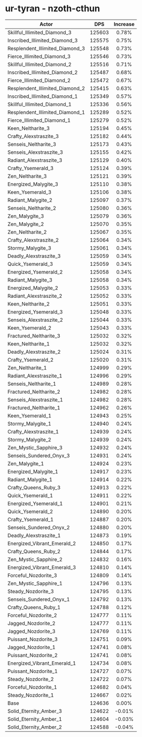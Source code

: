 # ur-tyran - nzoth-cthun
| Actor | DPS | Increase |
|---|:---:|:---:|
|Skillful_Illimited_Diamond_3|125603|0.78%|
|Inscribed_Illimited_Diamond_3|125575|0.75%|
|Resplendent_Illimited_Diamond_3|125548|0.73%|
|Fierce_Illimited_Diamond_3|125546|0.73%|
|Skillful_Illimited_Diamond_2|125516|0.71%|
|Inscribed_Illimited_Diamond_2|125487|0.68%|
|Fierce_Illimited_Diamond_2|125472|0.67%|
|Resplendent_Illimited_Diamond_2|125415|0.63%|
|Inscribed_Illimited_Diamond_1|125349|0.57%|
|Skillful_Illimited_Diamond_1|125336|0.56%|
|Resplendent_Illimited_Diamond_1|125289|0.52%|
|Fierce_Illimited_Diamond_1|125279|0.52%|
|Keen_Neltharite_3|125194|0.45%|
|Crafty_Alexstraszite_3|125182|0.44%|
|Senseis_Neltharite_3|125173|0.43%|
|Senseis_Alexstraszite_3|125155|0.42%|
|Radiant_Alexstraszite_3|125129|0.40%|
|Crafty_Ysemerald_3|125124|0.39%|
|Zen_Neltharite_3|125121|0.39%|
|Energized_Malygite_3|125110|0.38%|
|Keen_Ysemerald_3|125106|0.38%|
|Radiant_Malygite_2|125097|0.37%|
|Senseis_Neltharite_2|125080|0.36%|
|Zen_Malygite_3|125079|0.36%|
|Zen_Malygite_2|125070|0.35%|
|Zen_Neltharite_2|125067|0.35%|
|Crafty_Alexstraszite_2|125064|0.34%|
|Stormy_Malygite_3|125061|0.34%|
|Deadly_Alexstraszite_3|125059|0.34%|
|Quick_Ysemerald_3|125059|0.34%|
|Energized_Ysemerald_2|125058|0.34%|
|Radiant_Malygite_3|125058|0.34%|
|Energized_Malygite_2|125053|0.33%|
|Radiant_Alexstraszite_2|125052|0.33%|
|Keen_Neltharite_2|125051|0.33%|
|Energized_Ysemerald_3|125048|0.33%|
|Senseis_Alexstraszite_2|125044|0.33%|
|Keen_Ysemerald_2|125043|0.33%|
|Fractured_Neltharite_3|125032|0.32%|
|Keen_Neltharite_1|125032|0.32%|
|Deadly_Alexstraszite_2|125024|0.31%|
|Crafty_Ysemerald_2|125020|0.31%|
|Zen_Neltharite_1|124999|0.29%|
|Radiant_Alexstraszite_1|124996|0.29%|
|Senseis_Neltharite_1|124989|0.28%|
|Fractured_Neltharite_2|124982|0.28%|
|Senseis_Alexstraszite_1|124982|0.28%|
|Fractured_Neltharite_1|124962|0.26%|
|Keen_Ysemerald_1|124943|0.25%|
|Stormy_Malygite_1|124940|0.24%|
|Crafty_Alexstraszite_1|124939|0.24%|
|Stormy_Malygite_2|124939|0.24%|
|Zen_Mystic_Sapphire_3|124932|0.24%|
|Senseis_Sundered_Onyx_3|124931|0.24%|
|Zen_Malygite_1|124924|0.23%|
|Energized_Malygite_1|124917|0.23%|
|Radiant_Malygite_1|124914|0.22%|
|Crafty_Queens_Ruby_3|124913|0.22%|
|Quick_Ysemerald_1|124911|0.22%|
|Energized_Ysemerald_1|124901|0.21%|
|Quick_Ysemerald_2|124890|0.20%|
|Crafty_Ysemerald_1|124887|0.20%|
|Senseis_Sundered_Onyx_2|124880|0.20%|
|Deadly_Alexstraszite_1|124873|0.19%|
|Energized_Vibrant_Emerald_2|124850|0.17%|
|Crafty_Queens_Ruby_2|124844|0.17%|
|Zen_Mystic_Sapphire_2|124832|0.16%|
|Energized_Vibrant_Emerald_3|124810|0.14%|
|Forceful_Nozdorite_3|124809|0.14%|
|Zen_Mystic_Sapphire_1|124796|0.13%|
|Steady_Nozdorite_3|124795|0.13%|
|Senseis_Sundered_Onyx_1|124792|0.13%|
|Crafty_Queens_Ruby_1|124788|0.12%|
|Forceful_Nozdorite_2|124777|0.11%|
|Jagged_Nozdorite_2|124777|0.11%|
|Jagged_Nozdorite_3|124769|0.11%|
|Puissant_Nozdorite_3|124751|0.09%|
|Jagged_Nozdorite_1|124741|0.08%|
|Puissant_Nozdorite_2|124741|0.08%|
|Energized_Vibrant_Emerald_1|124734|0.08%|
|Puissant_Nozdorite_1|124727|0.07%|
|Steady_Nozdorite_2|124722|0.07%|
|Forceful_Nozdorite_1|124682|0.04%|
|Steady_Nozdorite_1|124667|0.02%|
|Base|124636|0.00%|
|Solid_Eternity_Amber_3|124622|-0.01%|
|Solid_Eternity_Amber_1|124604|-0.03%|
|Solid_Eternity_Amber_2|124588|-0.04%|
